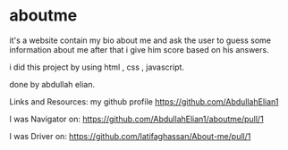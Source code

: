 # aboutme
it's a website contain my bio about me and ask the user to guess 
some information about me after that i give him score based on his answers.

i did this project by using html , css , javascript.


done by abdullah elian.

Links and Resources:
my github profile
https://github.com/AbdullahElian1

I was Navigator on: https://github.com/AbdullahElian1/aboutme/pull/1

I was Driver on:  https://github.com/latifaghassan/About-me/pull/1

 
